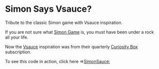 # Simon Says Vsauce?
Tribute to the classic Simon game with Vsauce inspiration. 

If you are not sure what [Simon Game](https://en.wikipedia.org/wiki/Simon_(game) "Simon Game - Wikipedia") is, you must have been under a rock all your life.


Now the [Vsauce](https://en.wikipedia.org/wiki/Vsauce "Vsauce - Wikipedia") inspiration was from their quarterly [Curiosity Box](https://www.curiositybox.com/0H5u3a "CuriosityBox.com") subscription.


To see this code in action, click here =>[SimonSauce](https://jargan76.github.io/SimonSays/);



